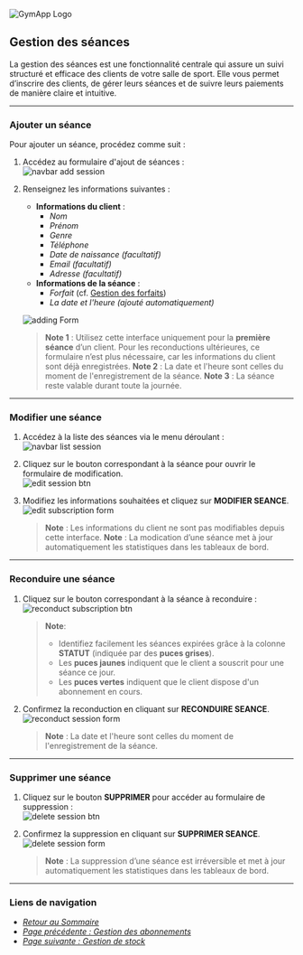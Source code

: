 ![GymApp Logo](/images/logo_md.png "GymApp Logo")

## Gestion des séances

La gestion des séances est une fonctionnalité centrale qui assure un suivi structuré et efficace des clients de votre salle de sport. Elle vous permet d’inscrire des clients, de gérer leurs séances et de suivre leurs paiements de manière claire et intuitive.

---

### **Ajouter un séance**

Pour ajouter un séance, procédez comme suit :  
1. Accédez au formulaire d'ajout de séances :  
   ![navbar add session](/images/screenshots/session/nav_add.png "navbar add session")  

2. Renseignez les informations suivantes :  
   - **Informations du client** :  
     - _Nom_  
     - _Prénom_  
     - _Genre_  
     - _Téléphone_  
     - _Date de naissance (facultatif)_  
     - _Email (facultatif)_  
     - _Adresse (facultatif)_  
   - **Informations de la séance** :  
     - _Forfait_ (cf. [Gestion des forfaits](package.md#gestion-des-forfaits))  
     - _La date et l'heure (ajouté automatiquement)_

   ![adding Form](/images/screenshots/session/add_form.png "adding Form")  

   > **Note 1** : Utilisez cette interface uniquement pour la **première séance** d’un client. Pour les reconductions ultérieures, ce formulaire n’est plus nécessaire, car les informations du client sont déjà enregistrées.
   > **Note 2** : La date et l'heure sont celles du moment de l'enregistrement de la séance.
   > **Note 3** : La séance reste valable durant toute la journée.

---

### **Modifier une séance**

1. Accédez à la liste des séances via le menu déroulant :  
   ![navbar list session](/images/screenshots/session/nav_list.png "navbar list session")  

2. Cliquez sur le bouton correspondant à la séance pour ouvrir le formulaire de modification.  
   ![edit session btn](/images/screenshots/session/edit_btn.png "edit session btn")  

3. Modifiez les informations souhaitées et cliquez sur **MODIFIER SEANCE**.  
   ![edit subscription form](/images/screenshots/session/edit_form.png "edit subscription form")  

   > **Note** : Les informations du client ne sont pas modifiables depuis cette interface.
   > **Note** : La modication d’une séance met à jour automatiquement les statistiques dans les tableaux de bord. 

---

### **Reconduire une séance**

1. Cliquez sur le bouton correspondant à la séance à reconduire :  
   ![reconduct subscription btn](/images/screenshots/session/reconduct_btn.png "reconduct subscription btn")  

   > **Note**: 
    > - Identifiez facilement les séances expirées grâce à la colonne **STATUT** (indiquée par des **puces grises**).
    > - Les **puces jaunes** indiquent que le client a souscrit pour une séance ce jour.
    > - Les **puces vertes** indiquent que le client dispose d'un abonnement en cours.

2. Confirmez la reconduction en cliquant sur **RECONDUIRE SEANCE**.  
   ![reconduct session form](/images/screenshots/session/reconduct_form.png "reconduct session form")  

   > **Note** : La date et l'heure sont celles du moment de l'enregistrement de la séance.

---

### **Supprimer une séance**

1. Cliquez sur le bouton **SUPPRIMER** pour accéder au formulaire de suppression :  
   ![delete session btn](/images/screenshots/session/delete_btn.png "delete session btn")  

2. Confirmez la suppression en cliquant sur **SUPPRIMER SEANCE**.  
   ![delete session form](/images/screenshots/session/delete_form.png "delete session form")  

   > **Note** : La suppression d’une séance est irréversible et met à jour automatiquement les statistiques dans les tableaux de bord.

---

### **Liens de navigation**

- [_Retour au Sommaire_](table.md)  
- [_Page précédente : Gestion des abonnements_](subscription.md)  
- [_Page suivante : Gestion de stock_](stock.md)
